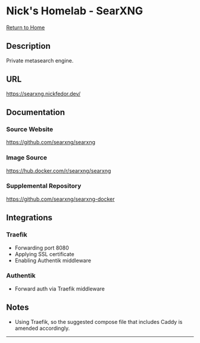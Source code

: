 # Nick's Homelab - SearXNG

[Return to Home](/README.md)

## Description

Private metasearch engine.

## URL

<https://searxng.nickfedor.dev/>

## Documentation

### Source Website

<https://github.com/searxng/searxng>

### Image Source

<https://hub.docker.com/r/searxng/searxng>

### Supplemental Repository

<https://github.com/searxng/searxng-docker>

## Integrations

### Traefik

- Forwarding port 8080
- Applying SSL certificate
- Enabling Authentik middleware

### Authentik

- Forward auth via Traefik middleware

## Notes

- Using Traefik, so the suggested compose file that includes Caddy is amended accordingly.

----------
